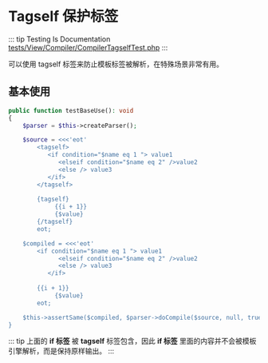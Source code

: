 # Tagself 保护标签

::: tip Testing Is Documentation
[tests/View/Compiler/CompilerTagselfTest.php](https://github.com/hunzhiwange/framework/blob/master/tests/View/Compiler/CompilerTagselfTest.php)
:::
    
可以使用 tagself 标签来防止模板标签被解析，在特殊场景非常有用。

## 基本使用

``` php
public function testBaseUse(): void
{
    $parser = $this->createParser();

    $source = <<<'eot'
        <tagself>
           <if condition="$name eq 1 "> value1
              <elseif condition="$name eq 2" />value2
              <else /> value3
           </if>
        </tagself>
        
        {tagself}
             {{i + 1}}
             {$value}
        {/tagself}
        eot;

    $compiled = <<<'eot'
        <if condition="$name eq 1 "> value1
              <elseif condition="$name eq 2" />value2
              <else /> value3
           </if>
        
        {{i + 1}}
             {$value}
        eot;

    $this->assertSame($compiled, $parser->doCompile($source, null, true));
}
```
    
::: tip
上面的 **if 标签** 被 **tagself** 标签包含，因此 **if 标签** 里面的内容并不会被模板引擎解析，而是保持原样输出。
:::
